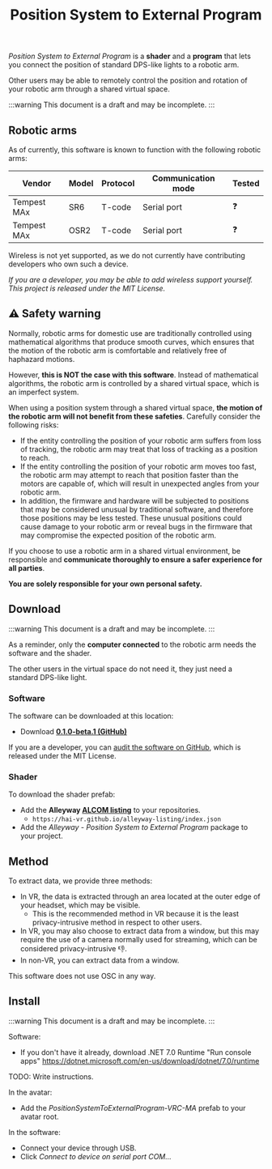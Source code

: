 ﻿---
unlisted: true
title: "Position System to External Program"
---

*Position System to External Program* is a **shader** and a **program** that lets you connect the position of standard DPS-like lights
to a robotic arm.

Other users may be able to remotely control the position and rotation of your robotic arm through a shared virtual space.

:::warning
This document is a draft and may be incomplete.
:::

## Robotic arms

As of currently, this software is known to function with the following robotic arms:

| Vendor      | Model | Protocol | Communication mode | Tested |
|-------------|-------|----------|--------------------|--------|
| Tempest MAx | SR6   | T-code   | Serial port        | ❓️     |
| Tempest MAx | OSR2  | T-code   | Serial port        | ❓      |

Wireless is not yet supported, as we do not currently have contributing developers who own such a device.

*If you are a developer, you may be able to add wireless support yourself. This project is released under the MIT License.*

## ⚠️ Safety warning

Normally, robotic arms for domestic use are traditionally controlled using mathematical algorithms that produce smooth curves, which ensures that
the motion of the robotic arm is comfortable and relatively free of haphazard motions.

However, **this is NOT the case with this software**. Instead of mathematical algorithms, the robotic arm is controlled by a shared virtual space,
which is an imperfect system.

When using a position system through a shared virtual space, **the motion of the robotic arm will not benefit from these safeties**.
Carefully consider the following risks:
- If the entity controlling the position of your robotic arm suffers from loss of tracking, the robotic arm may treat that loss of tracking as a position to reach.
- If the entity controlling the position of your robotic arm moves too fast, the robotic arm may attempt to reach that position faster than the motors are capable of,
which will result in unexpected angles from your robotic arm.
- In addition, the firmware and hardware will be subjected to positions that may be considered unusual by traditional software, and therefore those positions may be less tested.
These unusual positions could cause damage to your robotic arm or reveal bugs in the firmware that may compromise the expected position of the robotic arm.

If you choose to use a robotic arm in a shared virtual environment, be responsible and **communicate thoroughly to ensure a safer experience
for all parties**.

**You are solely responsible for your own personal safety.**

## Download

:::warning
This document is a draft and may be incomplete.
:::

As a reminder, only the **computer connected** to the robotic arm needs the software and the shader.

The other users in the virtual space do not need it, they just need a standard DPS-like light.

### Software

The software can be downloaded at this location:

- Download **[0.1.0-beta.1 (GitHub)](https://github.com/hai-vr/position-system-to-external-program/releases/download/0.1.0-beta.1/dev.hai-vr.alleyway.position-system-to-external-program-0.1.0-beta.1-executable.zip)**

If you are a developer, you can [audit the software on GitHub](https://github.com/hai-vr/position-system-to-external-program/),
which is released under the MIT License.

### Shader

To download the shader prefab:
- Add the **Alleyway [ALCOM listing](vcc://vpm/addRepo?url=https://hai-vr.github.io/alleyway-listing/index.json)** to your repositories.
  - `https://hai-vr.github.io/alleyway-listing/index.json`
- Add the *Alleyway - Position System to External Program* package to your project.

## Method

To extract data, we provide three methods:
- In VR, the data is extracted through an area located at the outer edge of your headset, which may be visible.
  - This is the recommended method in VR because it is the least privacy-intrusive method in respect to other users.
- In VR, you may also choose to extract data from a window, but this may require the use of a camera normally used for streaming,
  which can be considered privacy-intrusive 👎.
- In non-VR, you can extract data from a window.

This software does not use OSC in any way.

## Install

:::warning
This document is a draft and may be incomplete.
:::

Software:
- If you don't have it already, download .NET 7.0 Runtime "Run console apps" https://dotnet.microsoft.com/en-us/download/dotnet/7.0/runtime

TODO: Write instructions.

In the avatar:
- Add the *PositionSystemToExternalProgram-VRC-MA* prefab to your avatar root.

In the software:
- Connect your device through USB.
- Click *Connect to device on serial port COM...*
